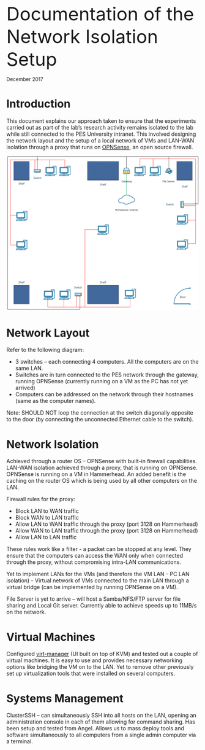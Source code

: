 <font size="12"> Documentation of the Network Isolation Setup</font>

<font size="2">December 2017</font>

# Introduction
This document explains our approach taken to ensure that the experiments carried out as part of the lab’s research activity remains isolated to the lab while still connected to the PES University intranet. This involved designing the network layout and the setup of a local network of VMs and LAN-WAN isolation through a proxy that runs on [OPNSense](https://opnsense.org/), an open source firewall.

![alt text](NetworkDesign.png)


# Network Layout
Refer to the following diagram: 

- 3 switches – each connecting 4 computers. All the computers are on the same LAN.
- Switches are in turn connected to the PES network through the gateway, running OPNSense
(currently running on a VM as the PC has not yet arrived)
- Computers can be addressed on the network through their hostnames (same as the
computer names).

Note: SHOULD NOT loop the connection at the switch diagonally opposite to the door (by connecting the unconnected Ethernet cable to the switch).

# Network Isolation
Achieved through a router OS – OPNSense with built-in firewall capabilities. LAN-WAN isolation achieved through a proxy, that is running on OPNSense. OPNSense is running on a VM in Hammerhead. An added benefit is the caching on the router OS which is being used by all other computers on the LAN.

Firewall rules for the proxy:
- Block LAN to WAN traffic
- Block WAN to LAN traffic
- Allow LAN to WAN traffic through the proxy (port 3128 on Hammerhead)
- Allow WAN to LAN traffic through the proxy (port 3128 on Hammerhead)
- Allow LAN to LAN traffic

These rules work like a filter - a packet can be stopped at any level. They ensure that the computers can access the WAN only when connected through the proxy, without compromising intra-LAN communications.

Yet to implement LANs for the VMs (and therefore the VM LAN - PC LAN isolation) - Virtual network of VMs connected to the main LAN through a virtual bridge (can be implemented by running OPNSense on a VM).

File Server is yet to arrive – will host a Samba/NFS/FTP server for file sharing and Local Git server.
Currently able to achieve speeds up to 11MB/s on the network.

# Virtual Machines
Configured [virt-manager](https://virt-manager.org/) (UI built on top of KVM) and tested out a couple of virtual machines. It is easy to use and provides necessary networking options like bridging the VM on to the LAN. Yet to remove other previously set up virtualization tools that were installed on several computers.

# Systems Management
ClusterSSH – can simultaneously SSH into all hosts on the LAN, opening an administration console in each of them allowing for command sharing.
Has been setup and tested from Angel.
Allows us to mass deploy tools and software simultaneously to all computers from a single admin computer via a terminal.
